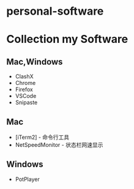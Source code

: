 # personal-software

# Collection my Software

## Mac,Windows

* ClashX
* Chrome
* Firefox
* VSCode
* Snipaste

## Mac

* [iTerm2] - 命令行工具
* NetSpeedMonitor - 状态栏网速显示

## Windows

* PotPlayer
